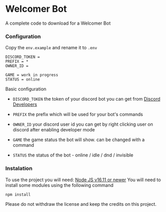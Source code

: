 # Welcomer Bot
A complete code to download for a Welcomer Bot
### Configuration
Copy the `env.example` and rename it to `.env`
```env
DISCORD_TOKEN = 
PREFIX = *
OWNER_ID = 

GAME = work in progress
STATUS = online
```
Basic configuration
- `DISCORD_TOKEN` the token of your discord bot you can get from [Discord Developers](https://discord.com/developers/applications)
- `PREFIX` the prefix which will be used for your bot's commands
- `OWNER_ID` your discord user id you can get by right clicking user on discord after enabling developer mode

- `GAME` the game status the bot will show. can be changed with a command
- `STATUS` the status of the bot - online / idle / dnd / invisible

### Instalation
To use the project you will need:
[Node JS v16.11 or newer](https://nodejs.org/en/)
You will need to install some modules using the following command

`npm install`

Please do not withdraw the license and keep the credits on this project.
